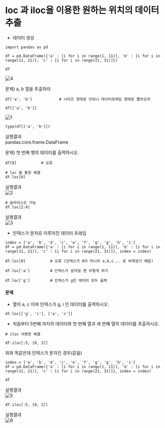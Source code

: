 # loc 과 iloc을 이용한 원하는 위치의 데이터 추출

- 데이터 생성

```
import pandas as pd

df = pd.DataFrame({'a' : [i for i in range(1, 11)], 'b' : [i for i in range(11, 21)], 'c' : [i for i in range(21, 31)]})
```
```
df
```
![4](https://user-images.githubusercontent.com/64197543/152503024-d882f7a8-d28d-4ab9-83fb-ea242aae02a4.PNG)


문제) a, b 열을 추출하라
```
df['a', 'b']            # 시리즈 형태로 안되니 데이터프레임 형태로 뽑아오자

df[['a', 'b']]
```

![1](https://user-images.githubusercontent.com/64197543/152503584-32ee8558-75bb-4add-b213-07daeb3d1722.PNG)

```
type(df[['a', 'b']])
```
실행결과   
pandas.core.frame.DataFrame   


문제)  첫 번째 행의 데이터를 출력하시오.
```
df[0]           # 오류

# loc 을 통한 해결
df.loc[0]
```
실행결과   
![2](https://user-images.githubusercontent.com/64197543/152504167-77b6f2de-ddb9-4a67-85bb-4abb75be7943.PNG)

```
# 슬라이스도 가능
df.loc[2:4]
```
실행결과   
![3](https://user-images.githubusercontent.com/64197543/152504170-dce93591-2f1a-439b-a429-e2446eef6a9a.PNG)



- 인덱스가 문자로 이루어진 데이터 프레임
```
index = ['a', 'b', 'd', 'c', 'e', 'f', 'g', 'g', 'h', 'i']
df = pd.DataFrame({'a' : [i for i in range(1, 11)], 'b' : [i for i in range(11, 21)], 'c' : [i for i in range(21, 31)]}, index = index)
```
```
df.loc[0]           # 오류 (인덱스가 0이 아니라 a,b,c... 로 바뀌었기 때문)

df.loc['a']         # 인덱스가 문자일 땐 이렇게 하기

df.loc['g']         # 인덱스가 g인 데이터 모두 출력
```


#### 문제
- 열이 a, c 이며 인덱스가 g, i 인 데이터를 출력하시오.
```
df.loc[['g', 'i'], ['a', 'c']]
```


- 처음부터 5번째 까지의 데이터와 첫 번째 열과 세 번째 열의 데이터를 추출하시오.
```
# iloc 사용한 해결

df.iloc[:5, [0, 2]]
```

위와 똑같은데 인덱스가 문자인 경우(같음)
```
index = ['a', 'b', 'd', 'c', 'e', 'f', 'g', 'g', 'h', 'i']
df = pd.DataFrame({'a' : [i for i in range(1, 11)], 'b' : [i for i in range(11, 21)], 'c' : [i for i in range(21, 31)]}, index = index)
```
```
df
```
실행결과   
![5](https://user-images.githubusercontent.com/64197543/152505319-eb691a5e-96b5-465d-a7f6-356babb1b322.PNG)


```
df.iloc[:5, [0, 2]]
```
실행결과   
![6](https://user-images.githubusercontent.com/64197543/152505323-baa9f317-19d9-448b-9600-9a9718c952d8.PNG)
